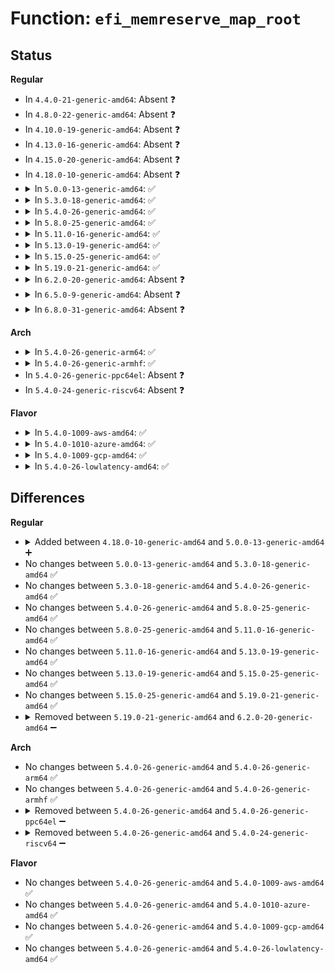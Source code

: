 # Function: <code>efi_memreserve_map_root</code>

## Status
<b>Regular</b>
<ul>
<li>
In <code>4.4.0-21-generic-amd64</code>: Absent ❓
</li>
<li>
In <code>4.8.0-22-generic-amd64</code>: Absent ❓
</li>
<li>
In <code>4.10.0-19-generic-amd64</code>: Absent ❓
</li>
<li>
In <code>4.13.0-16-generic-amd64</code>: Absent ❓
</li>
<li>
In <code>4.15.0-20-generic-amd64</code>: Absent ❓
</li>
<li>
In <code>4.18.0-10-generic-amd64</code>: Absent ❓
</li>
<li>
<details>
<summary>In <code>5.0.0-13-generic-amd64</code>: ✅</summary>

```c
int efi_memreserve_map_root()
```

```json
{
  "name": "efi_memreserve_map_root",
  "collision_type": "Unique Static",
  "inline_type": "No",
  "funcs": [
    {
      "addr": 18446744071605002314,
      "name": "efi_memreserve_map_root",
      "external": false,
      "loc": "drivers/firmware/efi/efi.c:1043",
      "file": "drivers/firmware/efi/efi.c",
      "inline": "seen, unknown",
      "caller_inline": [],
      "caller_func": [
        "drivers/firmware/efi/efi.c:efi_memreserve_root_init",
        "drivers/firmware/efi/efi.c:efi_mem_reserve_persistent"
      ]
    }
  ],
  "symbols": [
    {
      "addr": 18446744071605002314,
      "name": "efi_memreserve_map_root",
      "section": ".init.text",
      "bind": "STB_LOCAL",
      "size": 70
    }
  ]
}
```
</details>
</li>
<li>
<details>
<summary>In <code>5.3.0-18-generic-amd64</code>: ✅</summary>

```c
int efi_memreserve_map_root()
```

```json
{
  "name": "efi_memreserve_map_root",
  "collision_type": "Unique Static",
  "inline_type": "No",
  "funcs": [
    {
      "addr": 18446744071605114540,
      "name": "efi_memreserve_map_root",
      "external": false,
      "loc": "drivers/firmware/efi/efi.c:1047",
      "file": "drivers/firmware/efi/efi.c",
      "inline": "seen, unknown",
      "caller_inline": [],
      "caller_func": [
        "drivers/firmware/efi/efi.c:efi_memreserve_root_init",
        "drivers/firmware/efi/efi.c:efi_mem_reserve_persistent"
      ]
    }
  ],
  "symbols": [
    {
      "addr": 18446744071605114540,
      "name": "efi_memreserve_map_root",
      "section": ".init.text",
      "bind": "STB_LOCAL",
      "size": 75
    }
  ]
}
```
</details>
</li>
<li>
<details>
<summary>In <code>5.4.0-26-generic-amd64</code>: ✅</summary>

```c
int efi_memreserve_map_root()
```

```json
{
  "name": "efi_memreserve_map_root",
  "collision_type": "Unique Static",
  "inline_type": "No",
  "funcs": [
    {
      "addr": 18446744071605153137,
      "name": "efi_memreserve_map_root",
      "external": false,
      "loc": "drivers/firmware/efi/efi.c:1023",
      "file": "drivers/firmware/efi/efi.c",
      "inline": "seen, unknown",
      "caller_inline": [],
      "caller_func": [
        "drivers/firmware/efi/efi.c:efi_memreserve_root_init",
        "drivers/firmware/efi/efi.c:efi_mem_reserve_persistent"
      ]
    }
  ],
  "symbols": [
    {
      "addr": 18446744071605153137,
      "name": "efi_memreserve_map_root",
      "section": ".init.text",
      "bind": "STB_LOCAL",
      "size": 75
    }
  ]
}
```
</details>
</li>
<li>
<details>
<summary>In <code>5.8.0-25-generic-amd64</code>: ✅</summary>

```c
int efi_memreserve_map_root()
```

```json
{
  "name": "efi_memreserve_map_root",
  "collision_type": "Unique Static",
  "inline_type": "No",
  "funcs": [
    {
      "addr": 18446744071609422149,
      "name": "efi_memreserve_map_root",
      "external": false,
      "loc": "drivers/firmware/efi/efi.c:937",
      "file": "drivers/firmware/efi/efi.c",
      "inline": "seen, unknown",
      "caller_inline": [],
      "caller_func": [
        "drivers/firmware/efi/efi.c:efi_memreserve_root_init",
        "drivers/firmware/efi/efi.c:efi_mem_reserve_persistent"
      ]
    }
  ],
  "symbols": [
    {
      "addr": 18446744071609422149,
      "name": "efi_memreserve_map_root",
      "section": ".init.text",
      "bind": "STB_LOCAL",
      "size": 75
    }
  ]
}
```
</details>
</li>
<li>
<details>
<summary>In <code>5.11.0-16-generic-amd64</code>: ✅</summary>

```c
int efi_memreserve_map_root()
```

```json
{
  "name": "efi_memreserve_map_root",
  "collision_type": "Unique Static",
  "inline_type": "No",
  "funcs": [
    {
      "addr": 18446744071612495965,
      "name": "efi_memreserve_map_root",
      "external": false,
      "loc": "drivers/firmware/efi/efi.c:945",
      "file": "drivers/firmware/efi/efi.c",
      "inline": "seen, unknown",
      "caller_inline": [],
      "caller_func": [
        "drivers/firmware/efi/efi.c:efi_memreserve_root_init",
        "drivers/firmware/efi/efi.c:efi_mem_reserve_persistent"
      ]
    }
  ],
  "symbols": [
    {
      "addr": 18446744071612495965,
      "name": "efi_memreserve_map_root",
      "section": ".init.text",
      "bind": "STB_LOCAL",
      "size": 75
    }
  ]
}
```
</details>
</li>
<li>
<details>
<summary>In <code>5.13.0-19-generic-amd64</code>: ✅</summary>

```c
int efi_memreserve_map_root()
```

```json
{
  "name": "efi_memreserve_map_root",
  "collision_type": "Unique Static",
  "inline_type": "No",
  "funcs": [
    {
      "addr": 18446744071614637877,
      "name": "efi_memreserve_map_root",
      "external": false,
      "loc": "drivers/firmware/efi/efi.c:945",
      "file": "drivers/firmware/efi/efi.c",
      "inline": "seen, unknown",
      "caller_inline": [],
      "caller_func": [
        "drivers/firmware/efi/efi.c:efi_memreserve_root_init",
        "drivers/firmware/efi/efi.c:efi_mem_reserve_persistent"
      ]
    }
  ],
  "symbols": [
    {
      "addr": 18446744071614637877,
      "name": "efi_memreserve_map_root",
      "section": ".init.text",
      "bind": "STB_LOCAL",
      "size": 75
    }
  ]
}
```
</details>
</li>
<li>
<details>
<summary>In <code>5.15.0-25-generic-amd64</code>: ✅</summary>

```c
int efi_memreserve_map_root()
```

```json
{
  "name": "efi_memreserve_map_root",
  "collision_type": "Unique Static",
  "inline_type": "No",
  "funcs": [
    {
      "addr": 18446744071615595521,
      "name": "efi_memreserve_map_root",
      "external": false,
      "loc": "drivers/firmware/efi/efi.c:952",
      "file": "drivers/firmware/efi/efi.c",
      "inline": "seen, unknown",
      "caller_inline": [],
      "caller_func": [
        "drivers/firmware/efi/efi.c:efi_memreserve_root_init",
        "drivers/firmware/efi/efi.c:efi_mem_reserve_persistent"
      ]
    }
  ],
  "symbols": [
    {
      "addr": 18446744071615595521,
      "name": "efi_memreserve_map_root",
      "section": ".init.text",
      "bind": "STB_LOCAL",
      "size": 75
    }
  ]
}
```
</details>
</li>
<li>
<details>
<summary>In <code>5.19.0-21-generic-amd64</code>: ✅</summary>

```c
int efi_memreserve_map_root()
```

```json
{
  "name": "efi_memreserve_map_root",
  "collision_type": "Unique Static",
  "inline_type": "No",
  "funcs": [
    {
      "addr": 18446744071617404632,
      "name": "efi_memreserve_map_root",
      "external": false,
      "loc": "drivers/firmware/efi/efi.c:966",
      "file": "drivers/firmware/efi/efi.c",
      "inline": "seen, unknown",
      "caller_inline": [],
      "caller_func": [
        "drivers/firmware/efi/efi.c:efi_memreserve_root_init",
        "drivers/firmware/efi/efi.c:efi_mem_reserve_persistent"
      ]
    }
  ],
  "symbols": [
    {
      "addr": 18446744071617404632,
      "name": "efi_memreserve_map_root",
      "section": ".init.text",
      "bind": "STB_LOCAL",
      "size": 90
    }
  ]
}
```
</details>
</li>
<li>
<details>
<summary>In <code>6.2.0-20-generic-amd64</code>: Absent ❓</summary>

```json
{
  "name": "efi_memreserve_map_root",
  "collision_type": "Unique Static",
  "inline_type": "Full",
  "funcs": [
    {
      "addr": 18446744071628158140,
      "name": "efi_memreserve_map_root",
      "external": false,
      "loc": "drivers/firmware/efi/efi.c:991",
      "file": "drivers/firmware/efi/efi.c",
      "inline": "not declared, inlined",
      "caller_inline": [
        "drivers/firmware/efi/efi.c:efi_memreserve_root_init",
        "drivers/firmware/efi/efi.c:efi_mem_reserve_persistent"
      ],
      "caller_func": []
    }
  ],
  "symbols": []
}
```
</details>
</li>
<li>
<details>
<summary>In <code>6.5.0-9-generic-amd64</code>: Absent ❓</summary>

```json
{
  "name": "efi_memreserve_map_root",
  "collision_type": "Unique Static",
  "inline_type": "Full",
  "funcs": [
    {
      "addr": 18446744071619925356,
      "name": "efi_memreserve_map_root",
      "external": false,
      "loc": "drivers/firmware/efi/efi.c:1058",
      "file": "drivers/firmware/efi/efi.c",
      "inline": "not declared, inlined",
      "caller_inline": [
        "drivers/firmware/efi/efi.c:efi_memreserve_root_init",
        "drivers/firmware/efi/efi.c:efi_mem_reserve_persistent"
      ],
      "caller_func": []
    }
  ],
  "symbols": []
}
```
</details>
</li>
<li>
<details>
<summary>In <code>6.8.0-31-generic-amd64</code>: Absent ❓</summary>

```json
{
  "name": "efi_memreserve_map_root",
  "collision_type": "Unique Static",
  "inline_type": "Full",
  "funcs": [
    {
      "addr": 18446744071622236492,
      "name": "efi_memreserve_map_root",
      "external": false,
      "loc": "drivers/firmware/efi/efi.c:1095",
      "file": "drivers/firmware/efi/efi.c",
      "inline": "not declared, inlined",
      "caller_inline": [
        "drivers/firmware/efi/efi.c:efi_memreserve_root_init",
        "drivers/firmware/efi/efi.c:efi_mem_reserve_persistent"
      ],
      "caller_func": []
    }
  ],
  "symbols": []
}
```
</details>
</li>
</ul>
<b>Arch</b>
<ul>
<li>
<details>
<summary>In <code>5.4.0-26-generic-arm64</code>: ✅</summary>

```c
int efi_memreserve_map_root()
```

```json
{
  "name": "efi_memreserve_map_root",
  "collision_type": "Unique Static",
  "inline_type": "No",
  "funcs": [
    {
      "addr": 18446603336511280156,
      "name": "efi_memreserve_map_root",
      "external": false,
      "loc": "drivers/firmware/efi/efi.c:1023",
      "file": "drivers/firmware/efi/efi.c",
      "inline": "seen, unknown",
      "caller_inline": [],
      "caller_func": [
        "drivers/firmware/efi/efi.c:efi_memreserve_root_init",
        "drivers/firmware/efi/efi.c:efi_mem_reserve_persistent"
      ]
    }
  ],
  "symbols": [
    {
      "addr": 18446603336511280156,
      "name": "efi_memreserve_map_root",
      "section": ".init.text",
      "bind": "STB_LOCAL",
      "size": 88
    }
  ]
}
```
</details>
</li>
<li>
<details>
<summary>In <code>5.4.0-26-generic-armhf</code>: ✅</summary>

```c
int efi_memreserve_map_root()
```

```json
{
  "name": "efi_memreserve_map_root",
  "collision_type": "Unique Static",
  "inline_type": "No",
  "funcs": [
    {
      "addr": 3243932224,
      "name": "efi_memreserve_map_root",
      "external": false,
      "loc": "drivers/firmware/efi/efi.c:1023",
      "file": "drivers/firmware/efi/efi.c",
      "inline": "seen, unknown",
      "caller_inline": [],
      "caller_func": [
        "drivers/firmware/efi/efi.c:efi_memreserve_root_init",
        "drivers/firmware/efi/efi.c:efi_mem_reserve_persistent"
      ]
    }
  ],
  "symbols": [
    {
      "addr": 3243932224,
      "name": "efi_memreserve_map_root",
      "section": ".init.text",
      "bind": "STB_LOCAL",
      "size": 152
    }
  ]
}
```
</details>
</li>
<li>
In <code>5.4.0-26-generic-ppc64el</code>: Absent ❓
</li>
<li>
In <code>5.4.0-24-generic-riscv64</code>: Absent ❓
</li>
</ul>
<b>Flavor</b>
<ul>
<li>
<details>
<summary>In <code>5.4.0-1009-aws-amd64</code>: ✅</summary>

```c
int efi_memreserve_map_root()
```

```json
{
  "name": "efi_memreserve_map_root",
  "collision_type": "Unique Static",
  "inline_type": "No",
  "funcs": [
    {
      "addr": 18446744071605043575,
      "name": "efi_memreserve_map_root",
      "external": false,
      "loc": "drivers/firmware/efi/efi.c:1023",
      "file": "drivers/firmware/efi/efi.c",
      "inline": "seen, unknown",
      "caller_inline": [],
      "caller_func": [
        "drivers/firmware/efi/efi.c:efi_memreserve_root_init",
        "drivers/firmware/efi/efi.c:efi_mem_reserve_persistent"
      ]
    }
  ],
  "symbols": [
    {
      "addr": 18446744071605043575,
      "name": "efi_memreserve_map_root",
      "section": ".init.text",
      "bind": "STB_LOCAL",
      "size": 75
    }
  ]
}
```
</details>
</li>
<li>
<details>
<summary>In <code>5.4.0-1010-azure-amd64</code>: ✅</summary>

```c
int efi_memreserve_map_root()
```

```json
{
  "name": "efi_memreserve_map_root",
  "collision_type": "Unique Static",
  "inline_type": "No",
  "funcs": [
    {
      "addr": 18446744071605008915,
      "name": "efi_memreserve_map_root",
      "external": false,
      "loc": "drivers/firmware/efi/efi.c:1023",
      "file": "drivers/firmware/efi/efi.c",
      "inline": "seen, unknown",
      "caller_inline": [],
      "caller_func": [
        "drivers/firmware/efi/efi.c:efi_memreserve_root_init",
        "drivers/firmware/efi/efi.c:efi_mem_reserve_persistent"
      ]
    }
  ],
  "symbols": [
    {
      "addr": 18446744071605008915,
      "name": "efi_memreserve_map_root",
      "section": ".init.text",
      "bind": "STB_LOCAL",
      "size": 75
    }
  ]
}
```
</details>
</li>
<li>
<details>
<summary>In <code>5.4.0-1009-gcp-amd64</code>: ✅</summary>

```c
int efi_memreserve_map_root()
```

```json
{
  "name": "efi_memreserve_map_root",
  "collision_type": "Unique Static",
  "inline_type": "No",
  "funcs": [
    {
      "addr": 18446744071605130150,
      "name": "efi_memreserve_map_root",
      "external": false,
      "loc": "drivers/firmware/efi/efi.c:1023",
      "file": "drivers/firmware/efi/efi.c",
      "inline": "seen, unknown",
      "caller_inline": [],
      "caller_func": [
        "drivers/firmware/efi/efi.c:efi_memreserve_root_init",
        "drivers/firmware/efi/efi.c:efi_mem_reserve_persistent"
      ]
    }
  ],
  "symbols": [
    {
      "addr": 18446744071605130150,
      "name": "efi_memreserve_map_root",
      "section": ".init.text",
      "bind": "STB_LOCAL",
      "size": 75
    }
  ]
}
```
</details>
</li>
<li>
<details>
<summary>In <code>5.4.0-26-lowlatency-amd64</code>: ✅</summary>

```c
int efi_memreserve_map_root()
```

```json
{
  "name": "efi_memreserve_map_root",
  "collision_type": "Unique Static",
  "inline_type": "No",
  "funcs": [
    {
      "addr": 18446744071605157331,
      "name": "efi_memreserve_map_root",
      "external": false,
      "loc": "drivers/firmware/efi/efi.c:1023",
      "file": "drivers/firmware/efi/efi.c",
      "inline": "seen, unknown",
      "caller_inline": [],
      "caller_func": [
        "drivers/firmware/efi/efi.c:efi_memreserve_root_init",
        "drivers/firmware/efi/efi.c:efi_mem_reserve_persistent"
      ]
    }
  ],
  "symbols": [
    {
      "addr": 18446744071605157331,
      "name": "efi_memreserve_map_root",
      "section": ".init.text",
      "bind": "STB_LOCAL",
      "size": 75
    }
  ]
}
```
</details>
</li>
</ul>

## Differences
<b>Regular</b>
<ul>
<li>
<details>
<summary>Added between <code>4.18.0-10-generic-amd64</code> and <code>5.0.0-13-generic-amd64</code> ➕</summary>

```c
int efi_memreserve_map_root()
```
</details>
</li>
<li>
No changes between <code>5.0.0-13-generic-amd64</code> and <code>5.3.0-18-generic-amd64</code> ✅
</li>
<li>
No changes between <code>5.3.0-18-generic-amd64</code> and <code>5.4.0-26-generic-amd64</code> ✅
</li>
<li>
No changes between <code>5.4.0-26-generic-amd64</code> and <code>5.8.0-25-generic-amd64</code> ✅
</li>
<li>
No changes between <code>5.8.0-25-generic-amd64</code> and <code>5.11.0-16-generic-amd64</code> ✅
</li>
<li>
No changes between <code>5.11.0-16-generic-amd64</code> and <code>5.13.0-19-generic-amd64</code> ✅
</li>
<li>
No changes between <code>5.13.0-19-generic-amd64</code> and <code>5.15.0-25-generic-amd64</code> ✅
</li>
<li>
No changes between <code>5.15.0-25-generic-amd64</code> and <code>5.19.0-21-generic-amd64</code> ✅
</li>
<li>
<details>
<summary>Removed between <code>5.19.0-21-generic-amd64</code> and <code>6.2.0-20-generic-amd64</code> ➖</summary>

```c
int efi_memreserve_map_root()
```
</details>
</li>
</ul>
<b>Arch</b>
<ul>
<li>
No changes between <code>5.4.0-26-generic-amd64</code> and <code>5.4.0-26-generic-arm64</code> ✅
</li>
<li>
No changes between <code>5.4.0-26-generic-amd64</code> and <code>5.4.0-26-generic-armhf</code> ✅
</li>
<li>
<details>
<summary>Removed between <code>5.4.0-26-generic-amd64</code> and <code>5.4.0-26-generic-ppc64el</code> ➖</summary>

```c
int efi_memreserve_map_root()
```
</details>
</li>
<li>
<details>
<summary>Removed between <code>5.4.0-26-generic-amd64</code> and <code>5.4.0-24-generic-riscv64</code> ➖</summary>

```c
int efi_memreserve_map_root()
```
</details>
</li>
</ul>
<b>Flavor</b>
<ul>
<li>
No changes between <code>5.4.0-26-generic-amd64</code> and <code>5.4.0-1009-aws-amd64</code> ✅
</li>
<li>
No changes between <code>5.4.0-26-generic-amd64</code> and <code>5.4.0-1010-azure-amd64</code> ✅
</li>
<li>
No changes between <code>5.4.0-26-generic-amd64</code> and <code>5.4.0-1009-gcp-amd64</code> ✅
</li>
<li>
No changes between <code>5.4.0-26-generic-amd64</code> and <code>5.4.0-26-lowlatency-amd64</code> ✅
</li>
</ul>
